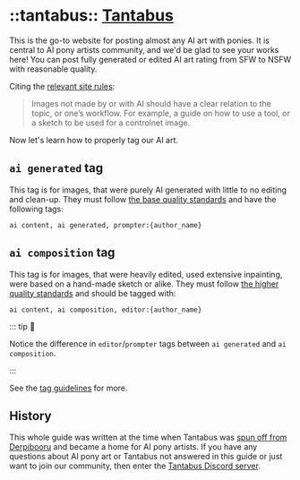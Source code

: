 # ::tantabus:: [Tantabus](https://tantabus.ai)

This is the go-to website for posting almost any AI art with ponies. It is central to AI pony artists community, and we'd be glad to see your works here! You can post fully generated or edited AI art rating from SFW to NSFW with reasonable quality.

Citing the [relevant site rules](https://tantabus.ai/pages/rules):

> Images not made by or with AI should have a clear relation to the topic, or one’s workflow. For example, a guide on how to use a tool, or a sketch to be used for a controlnet image.

Now let's learn how to properly tag our AI art.

## `ai generated` tag

This tag is for images, that were purely AI generated with little to no editing and clean-up. They must follow [the base quality standards](https://tantabus.ai/pages/aibasequality) and have the following tags:

```tags
ai content, ai generated, prompter:{author_name}
```

## `ai composition` tag

This tag is for images, that were heavily edited, used extensive inpainting, were based on a hand-made sketch or alike. They must follow [the higher quality standards](https://tantabus.ai/pages/aicompquality) and should be tagged with:

```tags
ai content, ai composition, editor:{author_name}
```

::: tip 👀

Notice the difference in `editor`/`prompter` tags between `ai generated` and `ai composition`.

:::

See the [tag guidelines](https://tantabus.ai/pages/tags) for more.

## History

This whole guide was written at the time when Tantabus was [spun off from Derpibooru](https://derpibooru.org/forums/meta/topics/policy-update-regarding-ai-content) and became a home for AI pony artists. If you have any questions about AI pony art or Tantabus not answered in this guide or just want to join our community, then enter the [Tantabus Discord server](https://tantabus.ai/pages/discord).
